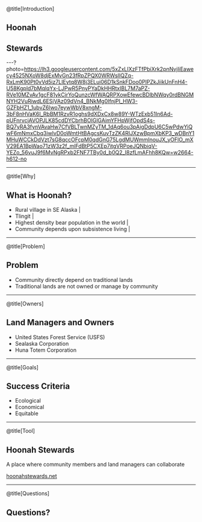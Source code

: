 @title[Introduction]

## Hoonah
## Stewards

---?photo=https://lh3.googleusercontent.com/5xZxLIXzFTfPbiXrk2pnNvjliEawecy4525NXoW8djExMvGn23fRpZPQX0WRWsIIQZq-RxLmK90Pt0vVd5iz7LIEytq8W8j3ELui06D1kSnkFDoo0PlPZkJiikUnFnH4-U58Kgpld7bMqlqYx-LJPwR5PnyPYaDkHHRtxIBL7M7aPZ-RVe10MZvAv1gcF81ykCirYoQunzcWfWAQRPXowEfewcBDlbNWqy0rdBNGMNYH2VuRiwdL6ESjVAz09dVn4_BNkMg0IfnjPI_HW3-GZFbHZ1_1ubvZ6lwo7eywWbV8xngM-3bF8nHVaK6I_RbBM1RzvR1oghs9dXDxCx8w89Y-WTzExb51In6Ad-pUFnrvcjAVOPJLK85cdDYCbrhBOIGlGAimYFHpWjfOpdS4s-BQ7yRA3fynVAvaHw7CfVBLTwnMZyTM_1dAq6ou3pAigDdpU6C5wPdwYiQwF6mNmxCbq3iwlvD0oWmtHtBAgcsKuvTzZK4RIJXzwBpmXbKP3_wDBnY1MHuWCCkDdVzt7sG8qccOFcpM0qdGnG75LgdMUWmmInouJX_yOFlO_mXV29EA1BpWao71zW3z2f_mlFdBtP5CXEp7itgVRPoeJQNbiqV-YEZo_56vuJ9f6MvNgRPxb2FNF7TBy0d_b0Q2_I8zfLmAFhh8KQw=w2664-h612-no

---

@title[Why]

## What is Hoonah?

- Rural village in SE Alaska                    |
- Tlingit                                       |
- Highest density bear population in the world  |
- Community depends upon subsistence living     |

___

@title[Problem]  

## Problem

- Community directly depend on traditional lands
- Traditional lands are not owned or manage by community

___

@title[Owners]

## Land Managers and Owners

- United States Forest Service (USFS)
- Sealaska Corporation
- Huna Totem Corporation

---

@title[Goals]

## Success Criteria

- Ecological
- Economical
- Equitable

---

@title[Tool]

## Hoonah Stewards

A place where community members and land managers can collaborate

[hoonahstewards.net](https://www.hoonahstewards.net)

---

@title[Questions]

## Questions?
